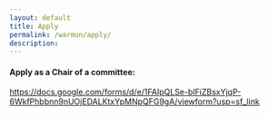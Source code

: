 ```yaml
---
layout: default
title: Apply
permalink: /warmun/apply/
description:
---
```


#### Apply as a Chair of a committee:
https://docs.google.com/forms/d/e/1FAIpQLSe-bIFiZBsxYjqP-6WkfPhbbnn9nUOjEDALKtxYpMNpQFG9gA/viewform?usp=sf_link
